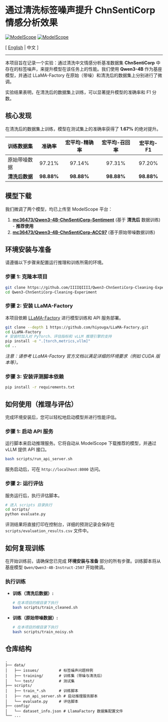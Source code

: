 # 通过清洗标签噪声提升 ChnSentiCorp 情感分析效果

[![ModelScope](https://img.shields.io/badge/ModelScope-Qwen3--4B--ChnSentiCorp--Sentiment-blue)](https://modelscope.cn/models/mc36473/Qwen3-4B-ChnSentiCorp-Sentiment/summary)
[![ModelScope](https://img.shields.io/badge/ModelScope-Qwen3--4B--ChnSentiCorp--ACC97-gray)](https://modelscope.cn/models/mc36473/Qwen3-4B-ChnSentiCorp-ACC97/summary)

[ [English](README.md) | 中文 ]

---

本项目旨在记录一个实验：通过清洗中文情感分析基准数据集 **ChnSentiCorp** 中存在的标签噪声，来提升模型在该任务上的性能。我们使用 **Qwen3-4B** 作为基座模型，并通过 LLaMA-Factory 在原始（带噪）和清洗后的数据集上分别进行了微调。

实验结果表明，在清洗后的数据集上训练，可以显著提升模型的准确率和 F1 分数。

## 核心发现

在清洗后的数据集上训练，模型在测试集上的准确率获得了 **1.67%** 的绝对提升。

| 训练数据集 | 准确率 | 宏平均-精确率 | 宏平均-召回率 | 宏平均-F1 |
| :------- | :----: | :---------: | :---------: | :-------: |
| 原始带噪数据 | 97.21% |   97.14%    |   97.31%    |  97.20%   |
| **清洗后数据** | **98.88%** | **98.88%** | **98.88%** | **98.88%** |


## 模型下载

我们微调了两个模型，均已上传至 ModelScope 平台：

1.  **[mc36473/Qwen3-4B-ChnSentiCorp-Sentiment](https://modelscope.cn/models/mc36473/Qwen3-4B-ChnSentiCorp-Sentiment/summary)** (基于 **清洗后** 数据训练) - **推荐使用**
2.  **[mc36473/Qwen3-4B-ChnSentiCorp-ACC97](https://modelscope.cn/models/mc36473/Qwen3-4B-ChnSentiCorp-ACC97/summary)** (基于原始带噪数据训练)

## 环境安装与准备

请遵循以下步骤来配置运行推理和训练所需的环境。

### 步骤 1: 克隆本项目

```bash
git clone https://github.com/IIIIQIIII/Qwen3-ChnSentiCorp-Cleaning-Experiment.git
cd Qwen3-ChnSentiCorp-Cleaning-Experiment
```

### 步骤 2: 安装 LLaMA-Factory

本项目依赖 [LLaMA-Factory](https://github.com/hiyouga/LLaMA-Factory) 进行模型训练和 API 服务部署。

```bash
git clone --depth 1 https://github.com/hiyouga/LLaMA-Factory.git
cd LLaMA-Factory
# 安装时加入对 PyTorch、评估指标和 vLLM 推理引擎的支持
pip install -e ".[torch,metrics,vllm]"
cd ..
```
*注意：请参考 LLaMA-Factory 官方文档以满足详细的环境要求（例如 CUDA 版本等）。*

### 步骤 3: 安装评测脚本依赖

```bash
pip install -r requirements.txt
```

## 如何使用（推理与评估）

完成环境安装后，您可以轻松地启动模型并进行性能评估。

### 步骤 1: 启动 API 服务

运行脚本来启动推理服务。它将自动从 ModelScope 下载推荐的模型，并通过 vLLM 提供 API 接口。

```bash
bash scripts/run_api_server.sh
```
服务启动后，可在 `http://localhost:8000` 访问。

### 步骤 2: 运行评估

服务运行后，执行评估脚本。

```bash
# 进入 scripts 目录执行
cd scripts/
python evaluate.py
```
评测结果将直接打印在控制台，详细的预测记录会保存在 `scripts/evaluation_results.csv` 文件中。

## 如何复现训练

在开始训练前，请确保您已完成 **环境安装与准备** 部分的所有步骤。训练脚本将从基座模型 `Qwen/Qwen3-4B-Instruct-2507` 开始微调。

### 执行训练

-   **训练（清洗后数据）:**
    ```bash
    # 在本项目的根目录下执行
    bash scripts/train_cleaned.sh
    ```
-   **训练（原始带噪数据）:**
    ```bash
    # 在本项目的根目录下执行
    bash scripts/train_noisy.sh
    ```

## 仓库结构

```
.
├── data/
│   ├── issues/         # 标签噪声问题样例
│   ├── training/       # 训练集（带噪与清洗后）
│   └── test/           # 测试集
├── scripts/
│   ├── train_*.sh      # 训练脚本
│   ├── run_api_server.sh # 启动推理服务脚本
│   └── evaluate.py     # 评估脚本
├── config/
│   └── dataset_info.json # LlamaFactory 数据集配置文件
└── ...